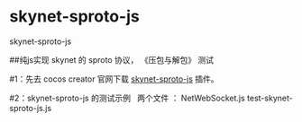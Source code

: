 # skynet-sproto-js
skynet-sproto-js 





##纯js实现 skynet 的 sproto 协议， 《压包与解包》 测试 
 
 

#1：先去 cocos creator 官网下载 [skynet-sproto-js](http://store.cocos.com/stuff/show/178941.html ) 插件。


#2：skynet-sproto-js 的测试示例  
 两个文件 ：
 	NetWebSocket.js
	test-skynet-sproto-js.js




